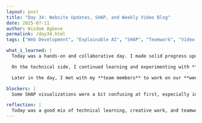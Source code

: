 ```yaml
---
layout: post
title: "Day 34: Website Updates, SHAP, and Weekly Video Blog"
date: 2025-07-11
author: Wisdom Agbeve
permalink: /day34.html
tags: ["Web Development", "Explainable AI", "SHAP", "Teamwork", "Video Blog", "Presentation"]

what_i_learned: |
  Today was a hands-on and collaborative day. I made solid progress updating and modifying our **project website**. I worked on layout improvements, polished the content, and ensured it better communicates our work and progress.

  On the technical side, I continued learning and experimenting with **SHAP (SHapley Additive Explanations)**—a powerful Explainable AI tool we plan to use in our model. I practiced visualizing feature importance and understanding how individual variables contribute to prediction outcomes. It was exciting to see the inner workings of our model become more interpretable!

  Later in the day, I met with my **team members** to work on our **weekly presentation slides**. We finalized the structure and key talking points, then recorded our **video blog update** for Week 5. We each discussed our individual contributions and explained our goals for the upcoming week.

blockers: |
  Some SHAP visualizations were a bit confusing at first, especially interpreting the summary plots. But after looking at examples and talking it through with the team, things started making more sense.

reflection: |
  Today was a good mix of technical learning, creative work, and teamwork. SHAP helped me understand how we can make our machine learning model more transparent, which is important for real-world applications. It was also nice collaborating on the weekly video—it gave us time to reflect on our growth as a team. I’m looking forward to tying everything together as we head into the final weeks!
---
```

